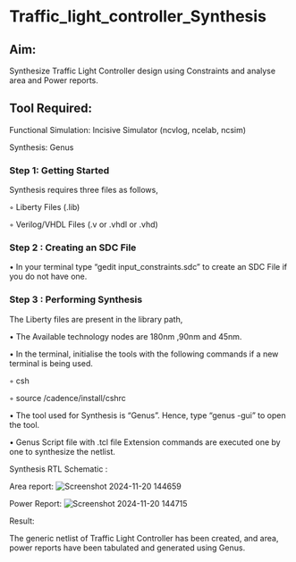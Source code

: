 # Traffic_light_controller_Synthesis

## Aim:

Synthesize Traffic Light Controller design using Constraints and analyse area and Power reports.

## Tool Required:

Functional Simulation: Incisive Simulator (ncvlog, ncelab, ncsim)

Synthesis: Genus

### Step 1: Getting Started

Synthesis requires three files as follows,

◦ Liberty Files (.lib)

◦ Verilog/VHDL Files (.v or .vhdl or .vhd)

### Step 2 : Creating an SDC File

•	In your terminal type “gedit input_constraints.sdc” to create an SDC File if you do not have one.

### Step 3 : Performing Synthesis

The Liberty files are present in the library path,

• The Available technology nodes are 180nm ,90nm and 45nm.

• In the terminal, initialise the tools with the following commands if a new terminal is being used.

◦ csh

◦ source /cadence/install/cshrc

• The tool used for Synthesis is “Genus”. Hence, type “genus -gui” to open the tool.

• Genus Script file with .tcl file Extension commands are executed one by one to synthesize the netlist.

Synthesis RTL Schematic :

Area report:
![Screenshot 2024-11-20 144659](https://github.com/user-attachments/assets/a682ee8b-0f3a-4c54-8e07-75ee767c85ce)

Power Report:
![Screenshot 2024-11-20 144715](https://github.com/user-attachments/assets/f6e5ae7d-e252-4874-bd82-6b78f73c165d)

Result:

The generic netlist of Traffic Light Controller has been created, and area, power reports have been tabulated and generated using Genus.
